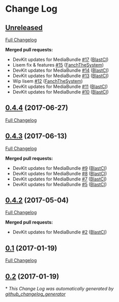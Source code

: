 # Change Log

## [Unreleased](https://github.com/libre-informatique/MediaBundle/tree/HEAD)

[Full Changelog](https://github.com/libre-informatique/MediaBundle/compare/0.4.4...HEAD)

**Merged pull requests:**

- DevKit updates for MediaBundle [\#17](https://github.com/libre-informatique/MediaBundle/pull/17) ([BlastCI](https://github.com/BlastCI))
- Lisem fix & features [\#15](https://github.com/libre-informatique/MediaBundle/pull/15) ([FanchTheSystem](https://github.com/FanchTheSystem))
- DevKit updates for MediaBundle [\#14](https://github.com/libre-informatique/MediaBundle/pull/14) ([BlastCI](https://github.com/BlastCI))
- DevKit updates for MediaBundle [\#13](https://github.com/libre-informatique/MediaBundle/pull/13) ([BlastCI](https://github.com/BlastCI))
- Wip lisem [\#12](https://github.com/libre-informatique/MediaBundle/pull/12) ([FanchTheSystem](https://github.com/FanchTheSystem))
- DevKit updates for MediaBundle [\#11](https://github.com/libre-informatique/MediaBundle/pull/11) ([BlastCI](https://github.com/BlastCI))
- DevKit updates for MediaBundle [\#10](https://github.com/libre-informatique/MediaBundle/pull/10) ([BlastCI](https://github.com/BlastCI))

## [0.4.4](https://github.com/libre-informatique/MediaBundle/tree/0.4.4) (2017-06-27)
[Full Changelog](https://github.com/libre-informatique/MediaBundle/compare/0.4.3...0.4.4)

## [0.4.3](https://github.com/libre-informatique/MediaBundle/tree/0.4.3) (2017-06-13)
[Full Changelog](https://github.com/libre-informatique/MediaBundle/compare/0.4.2...0.4.3)

**Merged pull requests:**

- DevKit updates for MediaBundle [\#9](https://github.com/libre-informatique/MediaBundle/pull/9) ([BlastCI](https://github.com/BlastCI))
- DevKit updates for MediaBundle [\#8](https://github.com/libre-informatique/MediaBundle/pull/8) ([BlastCI](https://github.com/BlastCI))
- DevKit updates for MediaBundle [\#7](https://github.com/libre-informatique/MediaBundle/pull/7) ([BlastCI](https://github.com/BlastCI))
- DevKit updates for MediaBundle [\#5](https://github.com/libre-informatique/MediaBundle/pull/5) ([BlastCI](https://github.com/BlastCI))

## [0.4.2](https://github.com/libre-informatique/MediaBundle/tree/0.4.2) (2017-05-04)
[Full Changelog](https://github.com/libre-informatique/MediaBundle/compare/0.1...0.4.2)

**Merged pull requests:**

- DevKit updates for MediaBundle [\#2](https://github.com/libre-informatique/MediaBundle/pull/2) ([BlastCI](https://github.com/BlastCI))

## [0.1](https://github.com/libre-informatique/MediaBundle/tree/0.1) (2017-01-19)
[Full Changelog](https://github.com/libre-informatique/MediaBundle/compare/0.2...0.1)

## [0.2](https://github.com/libre-informatique/MediaBundle/tree/0.2) (2017-01-19)


\* *This Change Log was automatically generated by [github_changelog_generator](https://github.com/skywinder/Github-Changelog-Generator)*